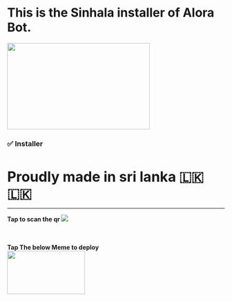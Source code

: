 <h1>This is the Sinhala installer of Alora Bot.</h1>

<img src="https://i.ibb.co/xY47y3L/20211210-075024.jpg" height="200" width="330">

<h3>✅ Installer</h3> <br>

<p><font size="6"><b>Proudly made in sri lanka 🇱🇰🇱🇰 </font></p>
<hr>
Tap to scan the qr
<a href="https://replit.com/@xYAZUWA/Alora-Qr"><img src="https://i.ibb.co/Q948jVW/Scan-a-QR-code-on-android.jpg"></a>

<br><br>
Tap The below Meme to deploy
<br><a href="https://heroku.com/deploy?template=https://github.com/xRASHMITH/Alora-Installer.git">
<img src="https://i.ibb.co/fYjc5tW/download.jpg" height="100" width="180">
</a>
